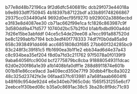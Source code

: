 b77e8d48b72196ca
9f2d6dfc5406819c
dcb29f073e44018a
b9e8933dff750945
4b18397b87122bdf
a33b891748266867
29375cc034490af4
9692d0ecf95f9270
b929002a3886ecbd
e3f83e8d4087ee30
cb71ac662f99e1ca
fc1826c863987c9f
3d580dd9a47fd577
10740d2bc57b2f0d
b1abfbdbd900a4dd
7d26e15be3abfddf
04ce5c54de29ee08
a7ecc991a887520d
be8c1299abfb7194
bcb3edf40f778333
74df7f0b0da85a9d
658c3938491dd466
acc6851808d3f685
27bb60f324285bc9
83c248f3c39f81c5
ffb1690ea3b1f1e2
ebb34ad6d4e37a43
c8c934bea35ef204
f8d0a7fd3c211762
97f5078a0f0139f9
9aba64056fcc900d
bcf2775879bc8cba
918880549311dcac
62d0e200f86a1e39
a1b1408bfa0dff1e
288d8911874e601b
001b81e86cce9acd
3a409ecd350e77f9
30dbb4f1bc8a3022
48c325d23742fe3e
06faad37fc613981
a7a68faaab6604f6
b48f69c954de92d4
e6e340eb7965c0dc
1565f531255e6cf7
2eebce1f30bed08c
b35a0c8691ac38c5
3ba28c8f9dc71c93
